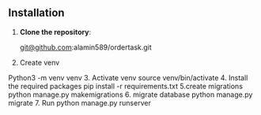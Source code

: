 ## Installation

1. **Clone the repository**:
   
   git@github.com:alamin589/ordertask.git

2. Create venv
 
 Python3 -m venv venv
3. Activate venv
source venv/bin/activate
4. Install the required packages
pip install -r requirements.txt
5.create migrations
python manage.py makemigrations
6. migrate database
python manage.py migrate
7. Run
python manage.py runserver
